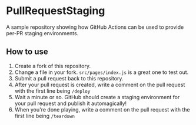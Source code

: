 # PullRequestStaging

A sample repository showing how GitHub Actions can be used to provide per-PR staging environments.

## How to use

1. Create a fork of this repository.
1. Change a file in your fork. `src/pages/index.js` is a great one to test out.
1. Submit a pull request back to this repository.
1. After your pull request is created, write a comment on the pull request with the first line being `/deploy`
1. Wait a minute or so. GitHub should create a staging environment for your pull request and publish it automagically!
1. When you're done playing, write a comment on the pull request with the first line being `/teardown`